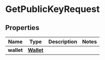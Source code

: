 

# GetPublicKeyRequest


## Properties

Name | Type | Description | Notes
------------ | ------------- | ------------- | -------------
**wallet** | [**Wallet**](Wallet.md) |  | 



